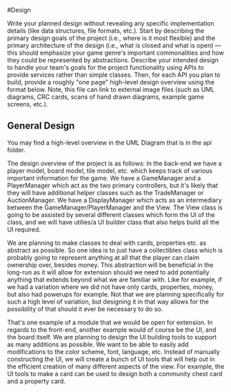 #Design

Write your planned design without revealing any specific implementation details (like data structures, file formats, etc.).
Start by describing the primary design goals of the project (i.e., where is it most flexible) and the primary architecture of the design 
(i.e., what is closed and what is open) — this should emphasize your game genre's important commonalities and how they 
could be represented by abstractions. Describe your intended design to handle your team's goals for the project 
functionality using APIs to provide services rather than simple classes. Then, for each API you plan to build, 
provide a roughly "one page" high-level design overview using the format below. Note, this file can link to external
image files (such as UML diagrams, CRC cards, scans of hand drawn diagrams, example game screens, etc.).


## General Design

You may find a high-level overview in the UML Diagram that is in the api folder.

The design overview of the project is as follows: In the back-end we have a player model, board model, tile model, etc. which
keeps track of various important information for the game. We have a GameManager and a PlayerManager which act as the two
primary controllers, but it's likely that they will have additional helper classes such as the TradeManager or AuctionManager. 
We have a DisplayManager which acts as an intermediary between the GameManager/PlayerManager and the View. The View class is going to be
assisted by several different classes which form the UI of the class, and we will have utilies/a UI builder class that also helps 
build all the UI required.

We are planning to make classes to deal with cards, properties etc. as abstract as possible. So one idea is to just have a 
collectibles class which is probably going to represent anything at all that the player can claim ownership over, besides money.
This abstraction will be beneficial in the long-run as it will allow for extension should we need to add potentially anything that
extends beyond what we are familiar with. Like for example, if we had a variation where we did not have only cards, properties, money,
but also had powerups for example. Not that we are planning specifically for such a high level of variation, but designing it in that way
allows for the possibility of that should it ever be necessary to do so.

That's one example of a module that we would be open for extension. In regards to the front-end, another example would of course be the UI, and the board itself. We are planning 
to design the UI building tools to support as many additions as possible. We want to be able to easily add modifications to the color scheme, font, language, etc. 
Instead of manually constructing the UI, we will create a bunch of UI tools that will help out in the efficient creation of many different aspects of the view. 
For example, the UI tools to make a card can be used to design both a community chest card and a property card.  